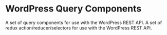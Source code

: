 WordPress Query Components
==========================

A set of query components for use with the WordPress REST API.
A set of redux action/reducer/selectors for use with the WordPress REST API.
